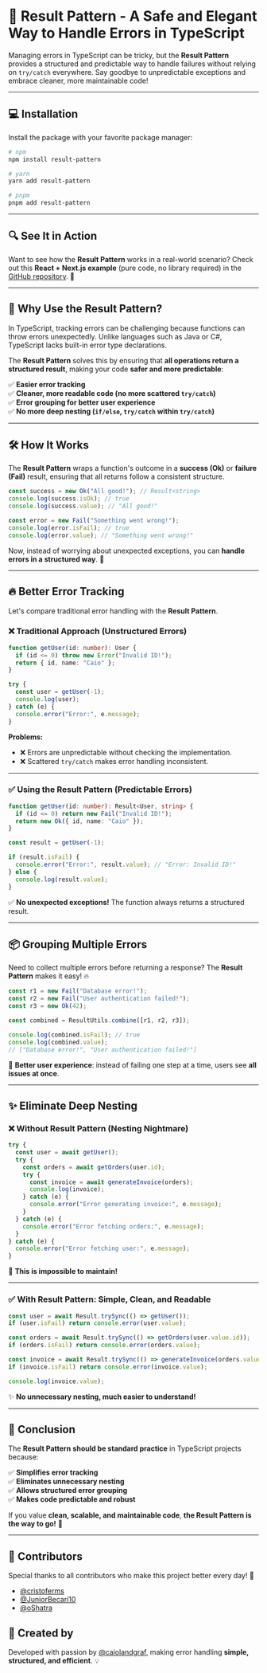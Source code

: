 # 🚀 **Result Pattern - A Safe and Elegant Way to Handle Errors in TypeScript**

Managing errors in TypeScript can be tricky, but the **Result Pattern** provides a structured and predictable way to handle failures without relying on `try/catch` everywhere. Say goodbye to unpredictable exceptions and embrace cleaner, more maintainable code!

---

## 💻 **Installation**

Install the package with your favorite package manager:

```bash
# npm
npm install result-pattern

# yarn
yarn add result-pattern

# pnpm
pnpm add result-pattern
```

---

## 🔍 **See It in Action**

Want to see how the **Result Pattern** works in a real-world scenario? Check out this **React + Next.js example** (pure code, no library required) in the [GitHub repository](https://github.com/caiolandgraf/result-pattern-react). 🚀

---

## 📌 **Why Use the Result Pattern?**

In TypeScript, tracking errors can be challenging because functions can throw errors unexpectedly. Unlike languages such as Java or C#, TypeScript lacks built-in error type declarations.

The **Result Pattern** solves this by ensuring that **all operations return a structured result**, making your code **safer and more predictable**:

✅ **Easier error tracking**  
✅ **Cleaner, more readable code (no more scattered `try/catch`)**  
✅ **Error grouping for better user experience**  
✅ **No more deep nesting (`if/else`, `try/catch` within `try/catch`)**

---

## 🛠️ **How It Works**

The **Result Pattern** wraps a function's outcome in a **success (Ok)** or **failure (Fail)** result, ensuring that all returns follow a consistent structure.

```ts
const success = new Ok("All good!"); // Result<string>
console.log(success.isOk); // true
console.log(success.value); // "All good!"

const error = new Fail("Something went wrong!");
console.log(error.isFail); // true
console.log(error.value); // "Something went wrong!"
```

Now, instead of worrying about unexpected exceptions, you can **handle errors in a structured way**. 🎯

---

## 🔥 **Better Error Tracking**

Let's compare traditional error handling with the **Result Pattern**.

### ❌ Traditional Approach (Unstructured Errors)

```ts
function getUser(id: number): User {
  if (id <= 0) throw new Error("Invalid ID!");
  return { id, name: "Caio" };
}

try {
  const user = getUser(-1);
  console.log(user);
} catch (e) {
  console.error("Error:", e.message);
}
```

**Problems:**

- ❌ Errors are unpredictable without checking the implementation.
- ❌ Scattered `try/catch` makes error handling inconsistent.

---

### ✅ Using the Result Pattern (Predictable Errors)

```ts
function getUser(id: number): Result<User, string> {
  if (id <= 0) return new Fail("Invalid ID!");
  return new Ok({ id, name: "Caio" });
}

const result = getUser(-1);

if (result.isFail) {
  console.error("Error:", result.value); // "Error: Invalid ID!"
} else {
  console.log(result.value);
}
```

✅ **No unexpected exceptions!** The function always returns a structured result.

---

## 📦 **Grouping Multiple Errors**

Need to collect multiple errors before returning a response? The **Result Pattern** makes it easy! 🔥

```ts
const r1 = new Fail("Database error!");
const r2 = new Fail("User authentication failed!");
const r3 = new Ok(42);

const combined = ResultUtils.combine([r1, r2, r3]);

console.log(combined.isFail); // true
console.log(combined.value);
// ["Database error!", "User authentication failed!"]
```

📢 **Better user experience**: instead of failing one step at a time, users see **all issues at once**.

---

## ✨ **Eliminate Deep Nesting**

### ❌ Without Result Pattern (Nesting Nightmare)

```ts
try {
  const user = await getUser();
  try {
    const orders = await getOrders(user.id);
    try {
      const invoice = await generateInvoice(orders);
      console.log(invoice);
    } catch (e) {
      console.error("Error generating invoice:", e.message);
    }
  } catch (e) {
    console.error("Error fetching orders:", e.message);
  }
} catch (e) {
  console.error("Error fetching user:", e.message);
}
```

🛑 **This is impossible to maintain!**

---

### ✅ With Result Pattern: Simple, Clean, and Readable

```ts
const user = await Result.trySync(() => getUser());
if (user.isFail) return console.error(user.value);

const orders = await Result.trySync(() => getOrders(user.value.id));
if (orders.isFail) return console.error(orders.value);

const invoice = await Result.trySync(() => generateInvoice(orders.value));
if (invoice.isFail) return console.error(invoice.value);

console.log(invoice.value);
```

✨ **No unnecessary nesting, much easier to understand!**

---

## 🎯 **Conclusion**

The **Result Pattern** **should be standard practice** in TypeScript projects because:

✅ **Simplifies error tracking**  
✅ **Eliminates unnecessary nesting**  
✅ **Allows structured error grouping**  
✅ **Makes code predictable and robust**

If you value **clean, scalable, and maintainable code**, **the Result Pattern is the way to go!** 🚀

---

## 👥 **Contributors**

Special thanks to all contributors who make this project better every day! 🌟

- [@cristoferms](https://github.com/cristoferms)
- [@JuniorBecari10](https://github.com/JuniorBecari10)
- [@oShatra](https://github.com/oShatra)

## 🌟 **Created by**

Developed with passion by [@caiolandgraf](https://github.com/caiolandgraf), making error handling **simple, structured, and efficient**. 💡
